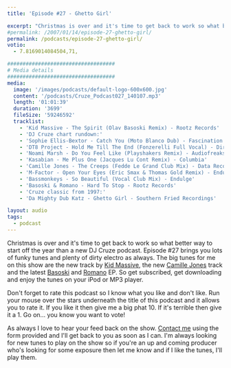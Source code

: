 ```yaml
---
title: 'Episode #27 - Ghetto Girl'

excerpt: "Christmas is over and it's time to get back to work so what better way to start off the year than a new DJ Cruze podcast. Episode #27 brings you lots of funky tunes and plenty of dirty electro as always."
#permalink: /2007/01/14/episode-27-ghetto-girl/
permalink: /podcasts/episode-27-ghetto-girl/
votio:
  - 7.8169014084504,71,

###################################
# Media details
###################################
media:
  image: '/images/podcasts/default-logo-600x600.jpg'
  content: '/podcasts/Cruze_Podcast027_140107.mp3'
  length: '01:01:39'
  duration: '3699'
  fileSize: '59246592'
  tracklist:
    - 'Kid Massive - The Spirit (Olav Basoski Remix) - Rootz Records'
    - 'DJ Cruze chart rundown:'
    - 'Sophie Ellis-Bextor - Catch You (Moto Blanco Dub) - Fascination'
    - 'DT8 Project - Hold Me Till The End (Fonzerelli Full Vocal) - Direction Records'
    - 'Noami Marsh - Do You Feel Like (Playshakers Remix) - Audiofreaks'
    - 'Kasabian - Me Plus One (Jacques Lu Cont Remix) - Columbia'
    - 'Camille Jones - The Creeps (Fedde Le Grand Club Mix) - Data Records'
    - 'M-Factor - Open Your Eyes (Eric Smax & Thomas Gold Remix) - Endulge'
    - 'Bassmonkeys - So Beautiful (Vocal Club Mix) - Endulge'
    - 'Basoski & Romano - Hard To Stop - Rootz Records'
    - 'Cruze classic from 1997:'
    - 'Da Mighty Dub Katz - Ghetto Girl - Southern Fried Recordings'

layout: audio
tags:
  - podcast
---
```


Christmas is over and it's time to get back to work so what better way to start off the year than a new DJ Cruze podcast. Episode #27 brings you lots of funky tunes and plenty of dirty electro as always. The big tunes for me on this show are the new track by [Kid Massive][1], the new [Camille Jones][2] track and the latest [Basoski][3] and [Romano][4] EP. So get subscribed, get downloading and enjoy the tunes on your iPod or MP3 player.

Don't forget to rate this podcast so I know what you like and don't like. Run your mouse over the stars underneath the title of this podcast and it allows you to rate it. If you like it then give me a big phat 10. If it's terrible then give it a 1. Go on&#8230; you know you want to vote!

As always I love to hear your feed back on the show. [Contact me][5] using the form provided and I'll get back to you as soon as I can. I'm always looking for new tunes to play on the show so if you're an up and coming producer who's looking for some exposure then let me know and if I like the tunes, I'll play them.

[1]: http://www.kidmassive.com/
[2]: http://www.camillejones.dk/
[3]: http://www.olavbasoski.nl/
[4]: http://www.alexromano.com/
[5]: /contact
